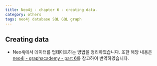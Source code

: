 ```yaml
---
title: Neo4j - chapter 6 - creating data.
category: others
tags: neo4j database SQL GQL graph 
---
```


## Creating data

- Neo4j에서 데이터를 업데이트하는 방법을 정리하였습니다. 또한 해당 내용은 [neo4j - graphacademy - part 6](https://neo4j.com/graphacademy/online-training/introduction-to-neo4j/part-6/)를 참고하여 번역하였습니다.